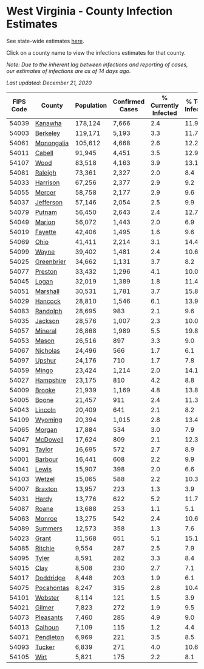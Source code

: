 # West Virginia - County Infection Estimates

See state-wide estimates [here](/infections/us-wv).

Click on a county name to view the infections estimates for that county.

*Note: Due to the inherent lag between infections and reporting of cases, our estimates of infections are as of 14 days ago.*

*Last updated: December 21, 2020*

|   FIPS Code |                   County |   Population |   Confirmed Cases |   % Currently Infected |   % Total Infected |
|-------------|--------------------------|--------------|-------------------|------------------------|--------------------|
|       54039 |       [Kanawha](kanawha) |      178,124 |             7,666 |                    2.4 |               11.9 |
|       54003 |     [Berkeley](berkeley) |      119,171 |             5,193 |                    3.3 |               11.7 |
|       54061 | [Monongalia](monongalia) |      105,612 |             4,668 |                    2.6 |               12.2 |
|       54011 |         [Cabell](cabell) |       91,945 |             4,451 |                    3.5 |               12.9 |
|       54107 |             [Wood](wood) |       83,518 |             4,163 |                    3.9 |               13.1 |
|       54081 |       [Raleigh](raleigh) |       73,361 |             2,327 |                    2.0 |                8.4 |
|       54033 |     [Harrison](harrison) |       67,256 |             2,377 |                    2.9 |                9.2 |
|       54055 |         [Mercer](mercer) |       58,758 |             2,177 |                    2.9 |                9.6 |
|       54037 |   [Jefferson](jefferson) |       57,146 |             2,054 |                    2.5 |                9.9 |
|       54079 |         [Putnam](putnam) |       56,450 |             2,643 |                    2.4 |               12.7 |
|       54049 |         [Marion](marion) |       56,072 |             1,443 |                    2.0 |                6.9 |
|       54019 |       [Fayette](fayette) |       42,406 |             1,495 |                    1.6 |                9.6 |
|       54069 |             [Ohio](ohio) |       41,411 |             2,214 |                    3.1 |               14.4 |
|       54099 |           [Wayne](wayne) |       39,402 |             1,481 |                    2.4 |               10.6 |
|       54025 | [Greenbrier](greenbrier) |       34,662 |             1,131 |                    3.7 |                8.2 |
|       54077 |       [Preston](preston) |       33,432 |             1,296 |                    4.1 |               10.0 |
|       54045 |           [Logan](logan) |       32,019 |             1,389 |                    1.8 |               11.4 |
|       54051 |     [Marshall](marshall) |       30,531 |             1,781 |                    3.7 |               15.8 |
|       54029 |       [Hancock](hancock) |       28,810 |             1,546 |                    6.1 |               13.9 |
|       54083 |     [Randolph](randolph) |       28,695 |               983 |                    2.1 |                9.6 |
|       54035 |       [Jackson](jackson) |       28,576 |             1,007 |                    2.3 |               10.0 |
|       54057 |       [Mineral](mineral) |       26,868 |             1,989 |                    5.5 |               19.8 |
|       54053 |           [Mason](mason) |       26,516 |               897 |                    3.3 |                9.0 |
|       54067 |     [Nicholas](nicholas) |       24,496 |               566 |                    1.7 |                6.1 |
|       54097 |         [Upshur](upshur) |       24,176 |               710 |                    1.7 |                7.8 |
|       54059 |           [Mingo](mingo) |       23,424 |             1,214 |                    2.0 |               14.1 |
|       54027 |   [Hampshire](hampshire) |       23,175 |               810 |                    4.2 |                8.8 |
|       54009 |         [Brooke](brooke) |       21,939 |             1,169 |                    4.8 |               13.8 |
|       54005 |           [Boone](boone) |       21,457 |               911 |                    2.4 |               11.3 |
|       54043 |       [Lincoln](lincoln) |       20,409 |               641 |                    2.1 |                8.2 |
|       54109 |       [Wyoming](wyoming) |       20,394 |             1,015 |                    2.8 |               13.4 |
|       54065 |         [Morgan](morgan) |       17,884 |               534 |                    3.0 |                7.9 |
|       54047 |     [McDowell](mcdowell) |       17,624 |               809 |                    2.1 |               12.3 |
|       54091 |         [Taylor](taylor) |       16,695 |               572 |                    2.7 |                8.9 |
|       54001 |       [Barbour](barbour) |       16,441 |               608 |                    2.2 |                9.9 |
|       54041 |           [Lewis](lewis) |       15,907 |               398 |                    2.0 |                6.6 |
|       54103 |         [Wetzel](wetzel) |       15,065 |               588 |                    2.2 |               10.3 |
|       54007 |       [Braxton](braxton) |       13,957 |               223 |                    1.3 |                3.9 |
|       54031 |           [Hardy](hardy) |       13,776 |               622 |                    5.2 |               11.7 |
|       54087 |           [Roane](roane) |       13,688 |               253 |                    1.1 |                5.1 |
|       54063 |         [Monroe](monroe) |       13,275 |               542 |                    2.4 |               10.6 |
|       54089 |       [Summers](summers) |       12,573 |               358 |                    1.3 |                7.6 |
|       54023 |           [Grant](grant) |       11,568 |               651 |                    5.1 |               15.1 |
|       54085 |       [Ritchie](ritchie) |        9,554 |               287 |                    2.5 |                7.9 |
|       54095 |           [Tyler](tyler) |        8,591 |               282 |                    3.3 |                8.4 |
|       54015 |             [Clay](clay) |        8,508 |               230 |                    2.7 |                7.1 |
|       54017 |   [Doddridge](doddridge) |        8,448 |               203 |                    1.9 |                6.1 |
|       54075 | [Pocahontas](pocahontas) |        8,247 |               315 |                    2.8 |               10.4 |
|       54101 |       [Webster](webster) |        8,114 |               121 |                    1.5 |                3.9 |
|       54021 |         [Gilmer](gilmer) |        7,823 |               272 |                    1.9 |                9.5 |
|       54073 |   [Pleasants](pleasants) |        7,460 |               285 |                    4.9 |                9.0 |
|       54013 |       [Calhoun](calhoun) |        7,109 |               115 |                    1.2 |                4.4 |
|       54071 |   [Pendleton](pendleton) |        6,969 |               221 |                    3.5 |                8.5 |
|       54093 |         [Tucker](tucker) |        6,839 |               271 |                    4.0 |               10.6 |
|       54105 |             [Wirt](wirt) |        5,821 |               175 |                    2.2 |                8.1 |